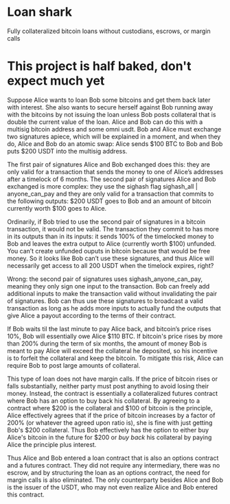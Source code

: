 # Loan shark
Fully collateralized bitcoin loans without custodians, escrows, or margin calls

# This project is half baked, don't expect much yet

Suppose Alice wants to loan Bob some bitcoins and get them back later with interest. She also wants to secure herself against Bob running away with the bitcoins by not issuing the loan unless Bob posts collateral that is double the current value of the loan. Alice and Bob can do this with a multisig bitcoin address and some omni usdt. Bob and Alice must exchange two signatures apiece, which will be explained in a moment, and when they do, Alice and Bob do an atomic swap: Alice sends $100 BTC to Bob and Bob puts $200 USDT into the multisig address.

The first pair of signatures Alice and Bob exchanged does this: they are only valid for a transaction that sends the money to one of Alice’s addresses after a timelock of 6 months. The second pair of signatures Alice and Bob exchanged is more complex: they use the sighash flag sighash_all | anyone_can_pay and they are only valid for a transaction that commits to the following outputs: $200 USDT goes to Bob and an amount of bitcoin currently worth $100 goes to Alice.

Ordinarily, if Bob tried to use the second pair of signatures in a bitcoin transaction, it would not be valid. The transaction they commit to has more in its outputs than in its inputs: it sends 100% of the timelocked money to Bob and leaves the extra output to Alice (currently worth $100) unfunded. You can’t create unfunded ouputs in bitcoin because that would be free money. So it looks like Bob can’t use these signatures, and thus Alice will necessarily get access to all 200 USDT when the timelock expires, right?

Wrong: the second pair of signatures uses sighash_anyone_can_pay, meaning they only sign one input to the transaction. Bob can freely add additional inputs to make the transaction valid without invalidating the pair of signatures. Bob can thus use these signatures to broadcast a valid transaction as long as he adds more inputs to actually fund the outputs that give Alice a payout according to the terms of their contract.

If Bob waits til the last minute to pay Alice back, and bitcoin’s price rises 10%, Bob will essentially owe Alice $110 BTC. If bitcoin's price rises by more than 200% during the term of six months, the amount of money Bob is meant to pay Alice will exceed the collateral he deposited, so his incentive is to forfeit the collateral and keep the bitcoin. To mitigate this risk, Alice can require Bob to post large amounts of collateral.

This type of loan does not have margin calls. If the price of bitcoin rises or falls substantially, neither party must post anything to avoid losing their money. Instead, the contract is essentially a collateralized futures contract where Bob has an option to buy back his collateral. By agreeing to a contract where $200 is the collateral and $100 of bitcoin is the principle, Alice effectively agrees that if the price of bitcoin increases by a factor of 200% (or whatever the agreed upon ratio is), she is fine with just getting Bob's $200 collateral. Thus Bob effectively has the option to either buy Alice's bitcoin in the future for $200 or *buy back* his collateral by paying Alice the principle plus interest.

Thus Alice and Bob entered a loan contract that is also an options contract and a futures contract. They did not require any intermediary, there was no escrow, and by structuring the loan as an options contract, the need for margin calls is also eliminated. The only counterparty besides Alice and Bob is the issuer of the USDT, who may not even realize Alice and Bob entered this contract.
